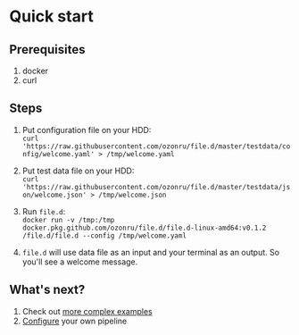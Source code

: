# Quick start

## Prerequisites 
1. docker
2. curl


## Steps
1. Put configuration file on your HDD:<br> 
`curl 'https://raw.githubusercontent.com/ozonru/file.d/master/testdata/config/welcome.yaml' > /tmp/welcome.yaml`

2. Put test data file on your HDD:<br>
`curl 'https://raw.githubusercontent.com/ozonru/file.d/master/testdata/json/welcome.json' > /tmp/welcome.json`

3. Run `file.d`:<br>
`docker run -v /tmp:/tmp  docker.pkg.github.com/ozonru/file.d/file.d-linux-amd64:v0.1.2 /file.d/file.d --config /tmp/welcome.yaml`

4. `file.d` will use data file as an input and your terminal as an output. So you'll see a welcome message.

## What's next?
1. Check out [more complex examples](/docs/examples.md) 
2. [Configure](/docs/configuring.md) your own pipeline 